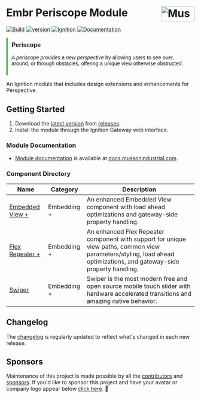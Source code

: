 # Embr Periscope Module [<img src="https://cdn.mussonindustrial.com/files/public/images/emblem.svg" alt="Musson Industrial Logo" width="90" height="40" align="right">][embr]

[![Build](https://github.com/mussonindustrial/embr/actions/workflows/build.yml/badge.svg)]()
[![version](https://img.shields.io/github/v/release/mussonindustrial/embr?filter=*periscope*&label=Latest)](CHANGELOG.md)
[![Ignition](https://img.shields.io/badge/Ignition-8.1.33+-rebeccapurple.svg)](https://inductiveautomation.com/)
[![Documentation](https://img.shields.io/badge/Documentation-docs.mussonindustrial.com-white.svg?logo=docusaurus)](https://docs.mussonindustrial.com/ignition/embr-periscope)

<div style="border-left: 4px solid #4CAF50; padding: 10px; font-family: Arial, sans-serif;">
<h3 style="color: #red; margin-top: 0;">Periscope</h3>
  <p><em>A periscope provides a new perspective</em> by allowing users to see over, around, or through obstacles, offering a unique view otherwise obstructed.</p>
</div>

An Ignition module that includes design extensions and enhancements for Perspective.

## Getting Started

1. Download the [latest version] from [releases].
2. Install the module through the Ignition Gateway web interface.

### Module Documentation

- [Module documentation] is available at [docs.mussonindustrial.com].


### Component Directory

| Name                                                  | Category    | Description                                                                                                                                                           |
|-------------------------------------------------------|-------------|-----------------------------------------------------------------------------------------------------------------------------------------------------------------------|
| [Embedded View +](./docs/components/view.md)          | Embedding + | An enhanced Embedded View component with load ahead optimizations and gateway-side property handling.                                                                 |
| [Flex Repeater +](./docs/components/flex-repeater.md) | Embedding + | An enhanced Flex Repeater component with support for unique view paths, common view parameters/styling, load ahead optimizations, and gateway-side property handling. |
| [Swiper](./docs/components/swiper.md)                 | Embedding + | Swiper is the most modern free and open source mobile touch slider with hardware accelerated transitions and amazing native behavior.                                 |

## Changelog

The [changelog](./CHANGELOG.md) is regularly updated to reflect what's changed in each new release.

## Sponsors

Maintenance of this project is made possible by all the [contributors] and [sponsors].
If you'd like to sponsor this project and have your avatar or company logo appear below [click here](https://github.com/sponsors/mussonindustrial). 💖

[embr]: https://github.com/mussonindustrial/embr
[releases]: https://github.com/mussonindustrial/embr/releases
[docs.mussonindustrial.com]: https://docs.mussonindustrial.com
[Module documentation]: https://docs.mussonindustrial.com/ignition/embr-periscope
[contributors]: https://github.com/JamesIves/github-pages-deploy-action/graphs/contributors
[sponsors]: https://github.com/sponsors/mussonindustrial
[latest version]: https://github.com/mussonindustrial/embr/releases?q=periscope&expanded=true
